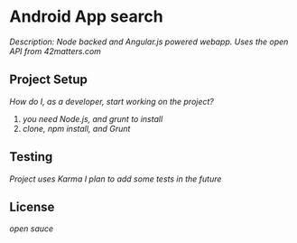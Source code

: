 # Android App search

_Description: Node backed and Angular.js powered webapp. Uses the open API from 42matters.com_

## Project Setup

_How do I, as a developer, start working on the project?_ 

1. _you need Node.js, and grunt to install_
2. _clone, npm install, and Grunt_

## Testing

_Project uses Karma I plan to add some tests in the future_


## License
_open sauce_
